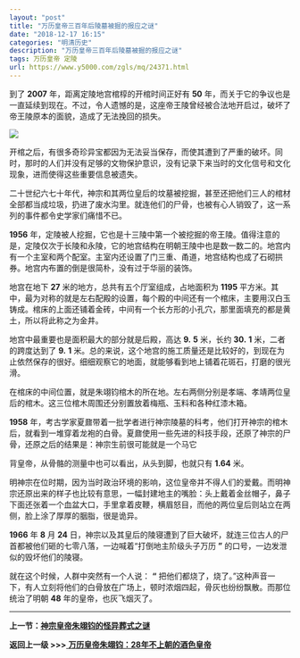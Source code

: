 ```yaml
---
layout: "post"
title: "万历皇帝三百年后陵墓被掘的报应之谜"
date: "2018-12-17 16:15"
categories: "明清历史"
description: "万历皇帝三百年后陵墓被掘的报应之谜"
tags: 万历皇帝 定陵
url: https://www.y5000.com/zgls/mq/24371.html
---
```






到了 **2007** 年，距离定陵地宫棺椁的开棺时间正好有 **50**
年，而关于它的争议也是一直延续到现在。不过，令人遗憾的是，这座帝王陵曾经被合法地开启过，破坏了帝王陵原本的面貌，造成了无法挽回的损失。

![](https://img.y5000.com/uploads/allimg/170727/12-1FHG30931640.jpg)

开棺之后，有很多奇珍异宝都因为无法妥当保存，而使其遭到了严重的破坏。同时，那时的人们并没有足够的文物保护意识，没有记录下来当时的文化信号和文化现象，进而使得这些重要信息被遗失。

二十世纪六七十年代，神宗和其两位皇后的坟墓被挖掘，甚至还把他们三人的棺材全部都当成垃圾，扔进了废水沟里。就连他们的尸骨，也被有心人销毁了，这一系列的事件都令史学家们痛惜不已。

**1956**
年，定陵被人挖掘，它也是十三陵中第一个被挖掘的帝王陵。值得注意的是，定陵仅次于长陵和永陵，它的地宫结构在明朝王陵中也是数一数二的。地宫内有一个主室和两个配室。主室内还设置了门三重、甬道，地宫结构也成了石砌拱券。地宫内布置的倒是很简朴，没有过于华丽的装饰。

地宫在地下 **27** 米的地方，总共有五个厅室组成，占地面积为 **1195**
平方米。其中，最为对称的就是左右配殿的设置，每个殿的中间还有一个棺床，主要用汉白玉铸成。棺床的上面还铺着金砖，中间有一个长方形的小孔穴，那里面填充的都是黄土，所以将此称之为金井。

地宫中最重要也是面积最大的部分就是后殿，高达 **9.** **5** 米，长约 **30.** **1** 米，二者的跨度达到了 **9.** **1**
米。总的来说，这个地宫的施工质量还是比较好的，到现在为止依然保存的很好。细细观察它的地面，就能够看到地上铺着花斑石，打磨的很光滑。

在棺床的中间位置，就是朱翊钧棺木的所在地。左右两侧分别是孝端、孝靖两位皇后的棺木。这三位棺木周围还分别置放着梅瓶、玉料和各种红漆木箱。

**1958**
年，考古学家夏鼐带着一批学者进行神宗陵墓的科考，他们打开神宗的棺木后，就看到一堆穿着龙袍的白骨。夏鼐使用一些先进的科技手段，还原了神宗的尸骨，还原之后的结果是：神宗生前很可能就是一个马它

背皇帝，从骨骼的测量中也可以看出，从头到脚，也就只有 **1.64** 米。

明神宗在位时期，因为当时政治环境的影响，这位皇帝并不得人们的爱戴。而明神宗还原出来的样子也比较有意思，一幅封建地主的嘴脸：头上戴着金丝帽子，鼻子下面还张着一个血盆大口，手里拿着皮鞭，横眉怒目，而他的两位皇后则站立在两侧，脸上涂了厚厚的胭脂，很是诡异。

**1966** 年 **8** 月 **24**
日，神宗以及其皇后的陵寝遭到了巨大破坏，就连三位古人的尸首都被他们砸的七零八落，一边喊着“打倒地主阶级头子万历 **”**
的口号，一边发泄似的毁坏他们的陵寝。

就在这个时候，人群中突然有一个人说： **“**
把他们都烧了，烧了。”这种声音一下，有人立刻将他们的白骨放在广场上，顿时浓烟四起，骨灰也纷纷飘散。而那位统治了明朝 **48** 年的皇帝，也灰飞烟灭了。

* * *

**上一节：[神宗皇帝朱翊钧的怪异葬式之谜 ](https://www.y5000.com/zgls/mq/24370.html)**

**返回上一级 >>>**[
**万历皇帝朱翊钧：28年不上朝的酒色皇帝**](https://www.y5000.com/zgls/mq/24361.html)
